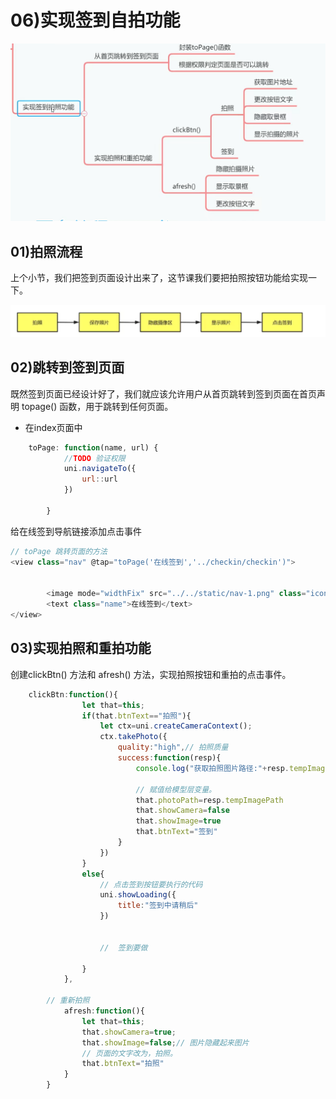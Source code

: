 # 06)实现签到自拍功能

![image-20231217174655979](06实现签到自拍功能.assets/image-20231217183638979.png)



## 01)拍照流程

上个小节，我们把签到页面设计出来了，这节课我们要把拍照按钮功能给实现一下。

![image-20231217174655979](06实现签到自拍功能.assets/image-20231217183928134.png)

## 02)跳转到签到页面

既然签到页面已经设计好了，我们就应该允许用户从首页跳转到签到页面在首页声明 topage() 函数，用于跳转到任何页面。

- 在index页面中

```js
	toPage: function(name, url) {
			//TODO 验证权限
			uni.navigateTo({
				url::url
			})
			
		}
```

给在线签到导航链接添加点击事件

```js
// toPage 跳转页面的方法
<view class="nav" @tap="toPage('在线签到','../checkin/checkin')">
    
    
		<image mode="widthFix" src="../../static/nav-1.png" class="icon"></image>
		<text class="name">在线签到</text>
</view>
```

## 03)实现拍照和重拍功能

创建clickBtn() 方法和 afresh() 方法，实现拍照按钮和重拍的点击事件。

```js
	clickBtn:function(){
				let that=this;
				if(that.btnText=="拍照"){
					let ctx=uni.createCameraContext();
					ctx.takePhoto({
						quality:"high",// 拍照质量
						success:function(resp){
							console.log("获取拍照图片路径:"+resp.tempImagePath)
                            
                            // 赋值给模型层变量。
							that.photoPath=resp.tempImagePath
							that.showCamera=false
							that.showImage=true
							that.btnText="签到"
						}
					})
				}
				else{
                    // 点击签到按钮要执行的代码
					uni.showLoading({
						title:"签到中请稍后"
					})
				
                    
                    //  签到要做
				
				}
			},
                
        // 重新拍照
			afresh:function(){
				let that=this;
				that.showCamera=true;
				that.showImage=false;// 图片隐藏起来图片
                // 页面的文字改为，拍照。
				that.btnText="拍照"
			}
		}
```

